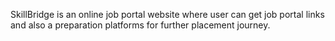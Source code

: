 SkillBridge is an online job portal website where user can get job portal links and also a preparation platforms for further placement journey.
